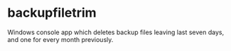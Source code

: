 backupfiletrim
==============

Windows console app which deletes backup files leaving last seven days, and one for every month previously.